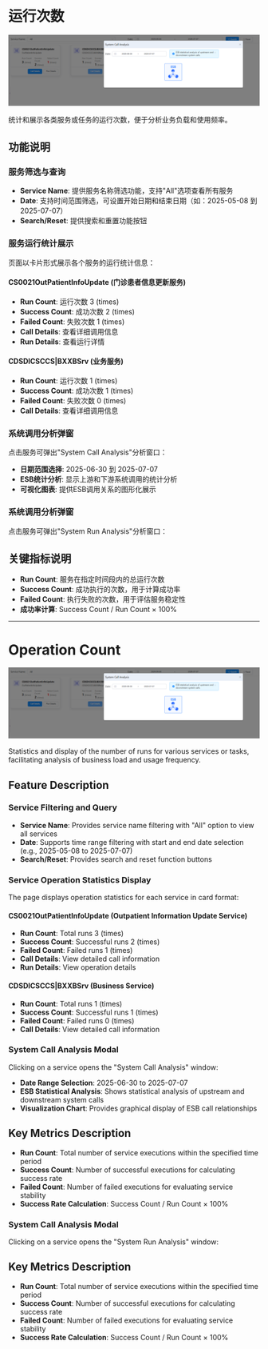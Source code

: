 # 运行次数

![运行次数界面](../assets/OperationCount.png)

统计和展示各类服务或任务的运行次数，便于分析业务负载和使用频率。

## 功能说明

### 服务筛选与查询
- **Service Name**: 提供服务名称筛选功能，支持"All"选项查看所有服务
- **Date**: 支持时间范围筛选，可设置开始日期和结束日期（如：2025-05-08 到 2025-07-07）
- **Search/Reset**: 提供搜索和重置功能按钮

### 服务运行统计展示
页面以卡片形式展示各个服务的运行统计信息：

#### CS0021OutPatientInfoUpdate (门诊患者信息更新服务)
- **Run Count**: 运行次数 3 (times)
- **Success Count**: 成功次数 2 (times)
- **Failed Count**: 失败次数 1 (times)
- **Call Details**: 查看详细调用信息
- **Run Details**: 查看运行详情

#### CDSDICSCCS|BXXBSrv (业务服务)
- **Run Count**: 运行次数 1 (times)
- **Success Count**: 成功次数 1 (times)
- **Failed Count**: 失败次数 0 (times)
- **Call Details**: 查看详细调用信息

### 系统调用分析弹窗
点击服务可弹出"System Call Analysis"分析窗口：
- **日期范围选择**: 2025-06-30 到 2025-07-07
- **ESB统计分析**: 显示上游和下游系统调用的统计分析
- **可视化图表**: 提供ESB调用关系的图形化展示

### 系统调用分析弹窗
点击服务可弹出"System Run Analysis"分析窗口：
## 关键指标说明
- **Run Count**: 服务在指定时间段内的总运行次数
- **Success Count**: 成功执行的次数，用于计算成功率
- **Failed Count**: 执行失败的次数，用于评估服务稳定性
- **成功率计算**: Success Count / Run Count × 100%

---

# Operation Count

![Operation Count Interface](../assets/OperationCount.png)

Statistics and display of the number of runs for various services or tasks, facilitating analysis of business load and usage frequency.

## Feature Description

### Service Filtering and Query
- **Service Name**: Provides service name filtering with "All" option to view all services
- **Date**: Supports time range filtering with start and end date selection (e.g., 2025-05-08 to 2025-07-07)
- **Search/Reset**: Provides search and reset function buttons

### Service Operation Statistics Display
The page displays operation statistics for each service in card format:

#### CS0021OutPatientInfoUpdate (Outpatient Information Update Service)
- **Run Count**: Total runs 3 (times)
- **Success Count**: Successful runs 2 (times)
- **Failed Count**: Failed runs 1 (times)
- **Call Details**: View detailed call information
- **Run Details**: View operation details

#### CDSDICSCCS|BXXBSrv (Business Service)
- **Run Count**: Total runs 1 (times)
- **Success Count**: Successful runs 1 (times)
- **Failed Count**: Failed runs 0 (times)
- **Call Details**: View detailed call information

### System Call Analysis Modal
Clicking on a service opens the "System Call Analysis" window:
- **Date Range Selection**: 2025-06-30 to 2025-07-07
- **ESB Statistical Analysis**: Shows statistical analysis of upstream and downstream system calls
- **Visualization Chart**: Provides graphical display of ESB call relationships

## Key Metrics Description
- **Run Count**: Total number of service executions within the specified time period
- **Success Count**: Number of successful executions for calculating success rate
- **Failed Count**: Number of failed executions for evaluating service stability
- **Success Rate Calculation**: Success Count / Run Count × 100% 

### System Call Analysis Modal
Clicking on a service opens the "System Run Analysis" window:
## Key Metrics Description
- **Run Count**: Total number of service executions within the specified time period
- **Success Count**: Number of successful executions for calculating success rate  
- **Failed Count**: Number of failed executions for evaluating service stability
- **Success Rate Calculation**: Success Count / Run Count × 100%